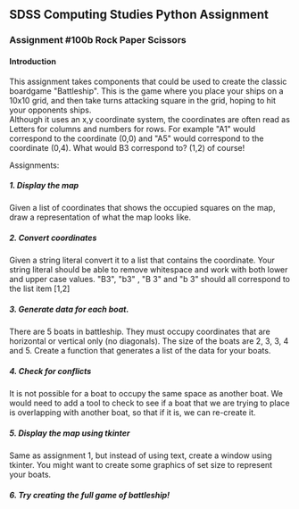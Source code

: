 ## SDSS Computing Studies Python Assignment
### Assignment #100b Rock Paper Scissors

#### Introduction
This assignment takes components that could be used to create the classic boardgame "Battleship". This is the game where you place your ships on a 10x10 grid, and then take turns attacking square in the grid, hoping to hit your opponents ships.  
Although it uses an x,y coordinate system, the coordinates are often read as Letters for columns and numbers for rows.  For example "A1" would correspond to the coordinate (0,0) and "A5" would correspond to the coordinate (0,4).  What would B3 correspond to? (1,2) of course!

Assignments:
##### 1. Display the map
Given a list of coordinates that shows the occupied squares on the map, draw a representation of what the map looks like.
##### 2. Convert coordinates
Given a string literal convert it to a list that contains the coordinate. Your string literal should be able to remove whitespace and work with both lower and upper case values.  "B3", "b3" , "B 3" and "b 3" should all correspond to the list item [1,2]
##### 3. Generate data for each boat.
There are 5 boats in battleship.  They must occupy coordinates that are horizontal or vertical only (no diagonals).  The size of the boats are 2, 3, 3, 4 and 5.  Create a function that generates a list of the data for your boats.
##### 4. Check for conflicts
It is not possible for a boat to occupy the same space as another boat.  We would need to add a tool to check to see if a boat that we are trying to place is overlapping with another boat, so that if it is, we can re-create it.
##### 5. Display the map using tkinter
Same as assignment 1, but instead of using text, create a window using tkinter. You might want to create some graphics of set size to represent your boats.
##### 6. Try creating the full game of battleship!

